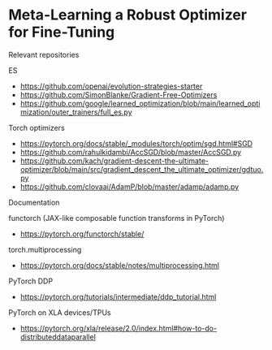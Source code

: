 # Meta-Learning a Robust Optimizer for Fine-Tuning

Relevant repositories

ES
- https://github.com/openai/evolution-strategies-starter
- https://github.com/SimonBlanke/Gradient-Free-Optimizers
- https://github.com/google/learned_optimization/blob/main/learned_optimization/outer_trainers/full_es.py

Torch optimizers
- https://pytorch.org/docs/stable/_modules/torch/optim/sgd.html#SGD
- https://github.com/rahulkidambi/AccSGD/blob/master/AccSGD.py
- https://github.com/kach/gradient-descent-the-ultimate-optimizer/blob/main/src/gradient_descent_the_ultimate_optimizer/gdtuo.py
- https://github.com/clovaai/AdamP/blob/master/adamp/adamp.py

Documentation

functorch (JAX-like composable function transforms in PyTorch)
- https://pytorch.org/functorch/stable/

torch.multiprocessing
- https://pytorch.org/docs/stable/notes/multiprocessing.html

PyTorch DDP
- https://pytorch.org/tutorials/intermediate/ddp_tutorial.html

PyTorch on XLA devices/TPUs
- https://pytorch.org/xla/release/2.0/index.html#how-to-do-distributeddataparallel
